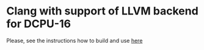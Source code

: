   # Clang with support of LLVM backend for DCPU-16 #

Please, see the instructions how to build and use [here](https://github.com/krasin/llvm-dcpu16)
